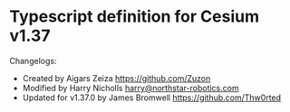 # Typescript definition for Cesium v1.37

Changelogs:

- Created by Aigars Zeiza <https://github.com/Zuzon>
- Modified by Harry Nicholls <harry@northstar-robotics.com>
- Updated for v1.37.0 by James Bromwell <https://github.com/Thw0rted>
